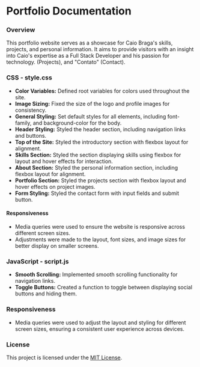 # Portfolio Documentation

### Overview

This portfolio website serves as a showcase for Caio Braga's skills, projects, and personal information. It aims to provide visitors with an insight into Caio's expertise as a Full Stack Developer and his passion for technology.
 (Projects), and "Contato" (Contact).

### CSS - style.css

- **Color Variables:** Defined root variables for colors used throughout the site.
- **Image Sizing:** Fixed the size of the logo and profile images for consistency.
- **General Styling:** Set default styles for all elements, including font-family, and background-color for the body.
- **Header Styling:** Styled the header section, including navigation links and buttons.
- **Top of the Site:** Styled the introductory section with flexbox layout for alignment.
- **Skills Section:** Styled the section displaying skills using flexbox for layout and hover effects for interaction.
- **About Section:** Styled the personal information section, including flexbox layout for alignment.
- **Portfolio Section:** Styled the projects section with flexbox layout and hover effects on project images.
- **Form Styling:** Styled the contact form with input fields and submit button.

#### Responsiveness

- Media queries were used to ensure the website is responsive across different screen sizes.
- Adjustments were made to the layout, font sizes, and image sizes for better display on smaller screens.

### JavaScript - script.js

- **Smooth Scrolling:** Implemented smooth scrolling functionality for navigation links.
- **Toggle Buttons:** Created a function to toggle between displaying social buttons and hiding them.

### Responsiveness

- Media queries were used to adjust the layout and styling for different screen sizes, ensuring a consistent user experience across devices.

### License

This project is licensed under the [MIT License](LICENSE).
